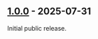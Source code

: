 ## [1.0.0](https://github.com/castoredc/avrocurio/tree/v1.0.0) - 2025-07-31

Initial public release.
